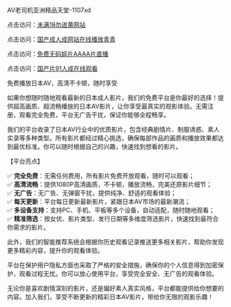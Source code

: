 AV老司机亚洲精品天堂-1107xd

点击访问：<a href="https://heiliaoxqkkct.pages.dev/">未满18勿进黄网站</a>

点击访问：<a href="https://heiliaozj3tjd.pages.dev/">国产成人成网站在线播放青青</a>

点击访问：<a href="https://heiliaoe8ajia.pages.dev/">免费无码婬片AAAA片直播</a>

点击访问：<a href="https://heiliao2dmwwy.pages.dev/">国产片91人成在线观看</a>

免费播放日本AV，高清不卡顿，随时享受

如果你想随时随地观看最新的日本成人影片，我们的免费平台是你最好的选择！提供超高画质、超流畅播放的日本AV影片，让你享受最真实的观影体验。无需注册，观看完全免费，平台无广告干扰，保证你能够全程畅享。

我们的平台收录了日本AV行业中的优质影片，包含经典剧情片、制服诱惑、素人实录等多种类型。所有影片都经过精心挑选，确保每部作品的画质和播放效果都达到最优标准。你可以随时根据自己的兴趣，快速找到想看的影片。

【平台亮点】

✅ **完全免费**：无需任何费用，所有影片免费开放观看，随时可以观看；  
✅ **高清流畅**：提供1080P高清画质，不卡顿，播放流畅，完美还原影片细节；  
✅ **无广告**：无广告、无弹窗干扰，提供纯净、舒适的观看体验；  
✅ **每天更新**：平台每日更新最新影片，紧跟日本AV市场的最新潮流；  
✅ **多设备支持**：支持PC、手机、平板等多个设备，自动适配，随时随地观看；  
✅ **精准筛选**：按女优、影片类型、发行日期等多维度筛选影片，快速找到最符合你需求的影片。

此外，我们的智能推荐系统会根据你历史观看记录推送更多相关影片，帮助你发现更多精彩内容，提升你的观看体验。

平台在保护用户隐私方面也采取了严格的安全措施，确保你的个人信息得到加密保护，观看过程无忧。你可以放心使用平台，享受完全安全、无广告的观看体验。

无论你是喜欢剧情深刻的影片，还是偏好素人真实风格，平台都能提供给你想要的内容。加入我们，享受不断更新的精彩日本AV影片，带给你无限的观影乐趣！

<span style="display:none;">[Canonical link](https://github.com/xda9547/riben153 )</span>
